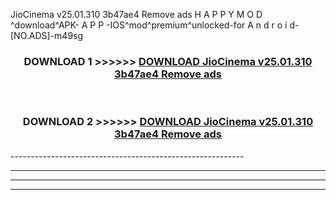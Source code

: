  JioCinema v25.01.310 3b47ae4 Remove ads  H A P P Y M O D ^download^APK- A P P -IOS^mod^premium^unlocked-for A n d r o i d-[NO.ADS]-m49sg



<div align="center">

<h3>DOWNLOAD 1 >>>>>> <a href="https://en-mod.web.app/?en= JioCinema v25.01.310 3b47ae4 Remove ads ">DOWNLOAD JioCinema v25.01.310 3b47ae4 Remove ads  </a></h3><br>

<h3>DOWNLOAD 2 >>>>>> <a href="https://en-mod.web.app/?en= JioCinema v25.01.310 3b47ae4 Remove ads ">DOWNLOAD JioCinema v25.01.310 3b47ae4 Remove ads  </a></h3>

</div>
----------------------------------------------------------

----------------------------------------------------------

----------------------------------------------------------

----------------------------------------------------------



